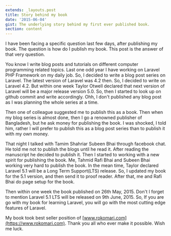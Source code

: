 ```yaml
---
extends: _layouts.post
title: Story behind my book
date: '2015-06-04'
gist: The underlying story behind my first ever published book.
section: content
---
```


I have been facing a specific question last few days, after publishing my book. The question is how do I publish my book. This post is the answer of that very question.

You know I write blog posts and tutorials on different computer programming related topics. Last one odd year I have working on Laravel PHP Framework on my daily job. So, I decided to write a blog post series on Laravel. The latest version of Laravel was 4.2 then. So, I decided to write on Laravel 4.2\. But within one week Taylor Otwell declared that next version of Laravel will be a major release version 5.0\. So, then I started to look up on github commit and write accordingly. Ohh, I don't published any blog post as I was planning the whole series at a time.

Then one of colleague suggested me to publish this as a book. Then when my blog series is almost done, then I go a renowned publisher of Bangladesh, but he ask money for publishing the book. I was shocked, I told him, rather I will prefer to publish this as a blog post series than to publish it with my own money.

That night I talked with Tamim Shahriar Subeen Bhai through facebook chat. He told me not to publish the blogs until he read it. After reading the manuscript he decided to publish it. Then I started to working with a new spirit for publishing the book. Me, Tahmid Rafi Bhai and Subeen Bhai working very hard to publish the book. In the mean time, Taylor declared Laravel 5.1 will be a Long Term Support(LTS) release. So, I updated my book for the 5.1 version, and then send it to proof reader. After that, me and Rafi Bhai do page setup for the book.

Then within one week the book published on 26th May, 2015\. Don't I forget to mention Laravel 5.1 LTS will be released on 9th June, 2015\. So, If you are go with my book for learning Laravel, you will go with the most cutting edge features of Laravel.

My book took best seller position of [www.rokomari.com](https://www.rokomari.com). Thank you all who ever make it possible. Wish me luck.
